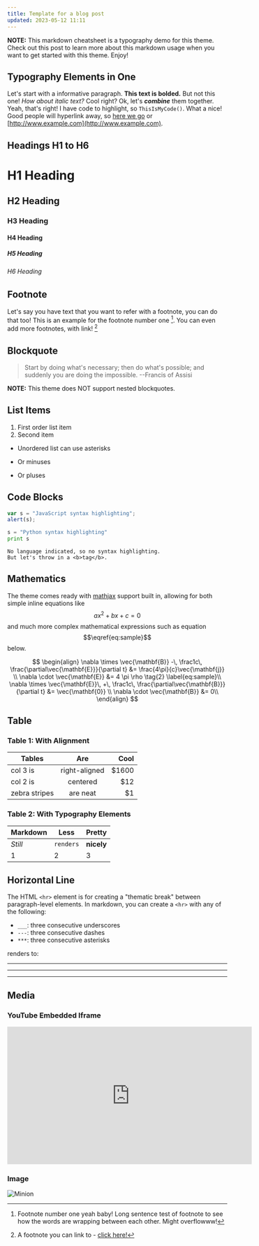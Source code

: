 ```yaml
---
title: Template for a blog post
updated: 2023-05-12 11:11
---
```


**NOTE:** This markdown cheatsheet is a typography demo for this theme. Check out this post to learn more about this markdown usage when you want to get started with this theme. Enjoy!

## Typography Elements in One

Let's start with a informative paragraph. **This text is bolded.** But not this one! _How about italic text?_ Cool right? Ok, let's **_combine_** them together. Yeah, that's right! I have code to highlight, so `ThisIsMyCode()`. What a nice! Good people will hyperlink away, so [here we go](#) or [http://www.example.com](http://www.example.com).

<div class="divider"></div>

## Headings H1 to H6

# H1 Heading

## H2 Heading

### H3 Heading

#### H4 Heading

##### H5 Heading

###### H6 Heading

<div class="divider"></div>

## Footnote

Let's say you have text that you want to refer with a footnote, you can do that too! This is an example for the footnote number one [^1]. You can even add more footnotes, with link! [^2]

<div class="divider"></div>

## Blockquote

> Start by doing what's necessary; then do what's possible; and suddenly you are doing the impossible. --Francis of Assisi

**NOTE:** This theme does NOT support nested blockquotes.

<div class="divider"></div>

## List Items

1. First order list item
2. Second item

* Unordered list can use asterisks
- Or minuses
+ Or pluses

<div class="divider"></div>

## Code Blocks

```javascript
var s = "JavaScript syntax highlighting";
alert(s);
```

```python
s = "Python syntax highlighting"
print s
```

```
No language indicated, so no syntax highlighting.
But let's throw in a <b>tag</b>.
```

<div class="divider"></div>

## Mathematics

The theme comes ready with [mathjax](https://www.mathjax.org/) support built in, allowing for both simple inline equations like $$ax^2 + bx + c = 0$$ and much more complex mathematical expressions such as equation $$\eqref{eq:sample}$$ below.

$$
\begin{align}
\nabla \times \vec{\mathbf{B}} -\, \frac1c\, \frac{\partial\vec{\mathbf{E}}}{\partial t}  &= \frac{4\pi}{c}\vec{\mathbf{j}} \\   
\nabla \cdot \vec{\mathbf{E}} &= 4 \pi \rho \tag{2} \label{eq:sample}\\
\nabla \times \vec{\mathbf{E}}\, +\, \frac1c\, \frac{\partial\vec{\mathbf{B}}}{\partial t}  &= \vec{\mathbf{0}} \\
\nabla \cdot \vec{\mathbf{B}}  &= 0\\
\end{align}
$$

<div class="divider"></div>


## Table

### Table 1: With Alignment

| Tables        | Are           | Cool  |
| ------------- |:-------------:| -----:|
| col 3 is      | right-aligned | $1600 |
| col 2 is      | centered      |   $12 |
| zebra stripes | are neat      |    $1 |

### Table 2: With Typography Elements

Markdown | Less | Pretty
--- | --- | ---
*Still* | `renders` | **nicely**
1 | 2 | 3

<div class="divider"></div>

## Horizontal Line

The HTML `<hr>` element is for creating a "thematic break" between paragraph-level elements. In markdown, you can create a `<hr>` with any of the following:

* `___`: three consecutive underscores
* `---`: three consecutive dashes
* `***`: three consecutive asterisks

renders to:

___

---

***

<div class="divider"></div>

## Media

### YouTube Embedded Iframe

<iframe width="560" height="315" src="https://www.youtube.com/embed/n1a7o44WxNo" frameborder="0" allowfullscreen></iframe>

### Image

![Minion](http://octodex.github.com/images/minion.png)

[^1]: Footnote number one yeah baby! Long sentence test of footnote to see how the words are wrapping between each other. Might overflowww!
[^2]: A footnote you can link to - [click here!](#)
